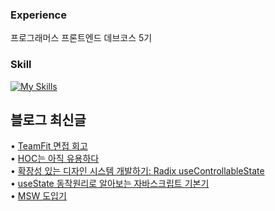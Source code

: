 
### Experience
프로그래머스 프론트엔드 데브코스 5기

<h3>Skill</h3>

[![My Skills](https://skillicons.dev/icons?i=ts,react,next&theme=dark)](https://skillicons.dev)

## 블로그 최신글
• <a href=https://choi-ik.tistory.com/entry/TeamFit-%EB%A9%B4%EC%A0%91-%ED%9A%8C%EA%B3%A0>TeamFit 면접 회고</a></br>• <a href=https://choi-ik.tistory.com/entry/HOC%EB%8A%94-%EC%95%84%EC%A7%81-%EC%9C%A0%EC%9A%A9%ED%95%98%EB%8B%A4>HOC는 아직 유용하다</a></br>• <a href=https://choi-ik.tistory.com/entry/%ED%99%95%EC%9E%A5%EC%84%B1-%EC%9E%88%EB%8A%94-%EB%94%94%EC%9E%90%EC%9D%B8-%EC%8B%9C%EC%8A%A4%ED%85%9C-%EA%B0%9C%EB%B0%9C%ED%95%98%EA%B8%B0-Radix-useControllableState>확장성 있는 디자인 시스템 개발하기: Radix useControllableState</a></br>• <a href=https://choi-ik.tistory.com/entry/useState-%EB%8F%99%EC%9E%91%EC%9B%90%EB%A6%AC%EB%A1%9C-%EC%95%8C%EC%95%84%EB%B3%B4%EB%8A%94-%EC%9E%90%EB%B0%94%EC%8A%A4%ED%81%AC%EB%A6%BD%ED%8A%B8-%EA%B8%B0%EB%B3%B8%EA%B8%B0>useState 동작원리로 알아보는 자바스크립트 기본기</a></br>• <a href=https://choi-ik.tistory.com/entry/MSW-%EB%8F%84%EC%9E%85%EA%B8%B0>MSW 도입기</a></br>
